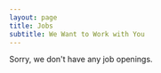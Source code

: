 ```yaml
---
layout: page
title: Jobs
subtitle: We Want to Work with You
---
```


Sorry, we don't have any job openings.
